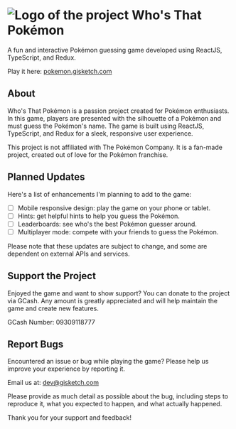 # ![Logo of the project](https://github.com/gisketch/pokemon-guessing-game/blob/main/public/pokeballPixel.png) Who's That Pokémon 


A fun and interactive Pokémon guessing game developed using ReactJS, TypeScript, and Redux.

Play it here: [pokemon.gisketch.com](http://pokemon.gisketch.com)

## About

Who's That Pokémon is a passion project created for Pokémon enthusiasts. In this game, players are presented with the silhouette of a Pokémon and must guess the Pokémon's name. The game is built using ReactJS, TypeScript, and Redux for a sleek, responsive user experience.

This project is not affiliated with The Pokémon Company. It is a fan-made project, created out of love for the Pokémon franchise.

## Planned Updates

Here's a list of enhancements I'm planning to add to the game:

- [ ] Mobile responsive design: play the game on your phone or tablet.
- [ ] Hints: get helpful hints to help you guess the Pokémon.
- [ ] Leaderboards: see who's the best Pokémon guesser around.
- [ ] Multiplayer mode: compete with your friends to guess the Pokémon.

Please note that these updates are subject to change, and some are dependent on external APIs and services.


## Support the Project

Enjoyed the game and want to show support? You can donate to the project via GCash. Any amount is greatly appreciated and will help maintain the game and create new features.

GCash Number: 09309118777

## Report Bugs

Encountered an issue or bug while playing the game? Please help us improve your experience by reporting it.

Email us at: dev@gisketch.com

Please provide as much detail as possible about the bug, including steps to reproduce it, what you expected to happen, and what actually happened.

Thank you for your support and feedback!
